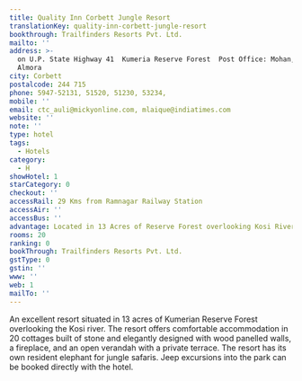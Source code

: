 ```yaml
---
title: Quality Inn Corbett Jungle Resort
translationKey: quality-inn-corbett-jungle-resort
bookthrough: Trailfinders Resorts Pvt. Ltd.
mailto: ''
address: >-
  on U.P. State Highway 41  Kumeria Reserve Forest  Post Office: Mohan, Dist.
  Almora
city: Corbett
postalcode: 244 715
phone: 5947-52131, 51520, 51230, 53234,
mobile: ''
email: ctc_auli@mickyonline.com, mlaique@indiatimes.com
website: ''
note: ''
type: hotel
tags:
  - Hotels
category:
  - H
showHotel: 1
starCategory: 0
checkout: ''
accessRail: 29 Kms from Ramnagar Railway Station
accessAir: ''
accessBus: ''
advantage: Located in 13 Acres of Reserve Forest overlooking Kosi River
rooms: 20
ranking: 0
bookThrough: Trailfinders Resorts Pvt. Ltd.
gstType: 0
gstin: ''
www: ''
web: 1
mailTo: ''
---
```







An excellent resort situated in 13 acres of Kumerian Reserve Forest overlooking the Kosi river. The resort offers comfortable accommodation in 20 cottages built of stone and elegantly designed with wood panelled walls, a fireplace, and an open verandah with a private terrace. The resort has its own resident elephant for jungle safaris. Jeep excursions into the park can be booked directly with the hotel.
